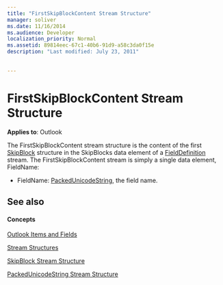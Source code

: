 ```yaml
---
title: "FirstSkipBlockContent Stream Structure"
manager: soliver
ms.date: 11/16/2014
ms.audience: Developer
localization_priority: Normal
ms.assetid: 89814eec-67c1-40b6-91d9-a58c3da0f15e
description: "Last modified: July 23, 2011"
 
 
---
```


# FirstSkipBlockContent Stream Structure

  
  
**Applies to**: Outlook 
  
The FirstSkipBlockContent stream structure is the content of the first [SkipBlock](skipblock-stream-structure.md) structure in the SkipBlocks data element of a [FieldDefinition](fielddefinition-stream-structure.md) stream. The FirstSkipBlockContent stream is simply a single data element, FieldName: 
  
- FieldName: [PackedUnicodeString](packedunicodestring-stream-structure.md), the field name.
    
## See also

#### Concepts

[Outlook Items and Fields](outlook-items-and-fields.md)
  
[Stream Structures](stream-structures.md)
  
[SkipBlock Stream Structure](skipblock-stream-structure.md)
  
[PackedUnicodeString Stream Structure](packedunicodestring-stream-structure.md)

